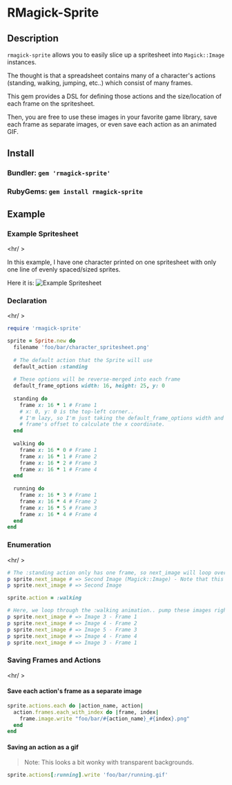 # RMagick-Sprite

## Description

`rmagick-sprite` allows you to easily slice up a spritesheet into `Magick::Image` instances. 

The thought is that a spreadsheet contains many of a character's actions (standing, walking, jumping, etc..) which 
consist of many frames.

This gem provides a DSL for defining those actions and the size/location of each frame on the spritesheet.

Then, you are free to use these images in your favorite game library, save each frame as separate images, or 
even save each action as an animated GIF.

## Install

### Bundler: `gem 'rmagick-sprite'`

### RubyGems: `gem install rmagick-sprite`

## Example

### Example Spritesheet
<hr/ >

In this example, I have one character printed on one spritesheet with only one line of 
evenly spaced/sized sprites.

Here it is: ![Example Spritesheet](http://f.cl.ly/items/1h1T292v2F3N2f1D3c1b/0.png)

### Declaration
<hr/ >

```ruby
require 'rmagick-sprite'

sprite = Sprite.new do
  filename 'foo/bar/character_spritesheet.png'
  
  # The default action that the Sprite will use
  default_action :standing
  
  # These options will be reverse-merged into each frame
  default_frame_options width: 16, height: 25, y: 0
  
  standing do
    frame x: 16 * 1 # Frame 1
    # x: 0, y: 0 is the top-left corner..
    # I'm lazy, so I'm just taking the default_frame_options width and multiplying it by the 
    # frame's offset to calculate the x coordinate.
  end
  
  walking do
    frame x: 16 * 0 # Frame 1
    frame x: 16 * 1 # Frame 2
    frame x: 16 * 2 # Frame 3
    frame x: 16 * 1 # Frame 4
  end
  
  running do
    frame x: 16 * 3 # Frame 1
    frame x: 16 * 4 # Frame 2
    frame x: 16 * 5 # Frame 3
    frame x: 16 * 4 # Frame 4
  end
end
```

### Enumeration
<hr/ >

```ruby
# The :standing action only has one frame, so next_image will loop over the same frame on each call
p sprite.next_image # => Second Image (Magick::Image) - Note that this is the same as: sprite.next_frame.image
p sprite.next_image # => Second Image

sprite.action = :walking

# Here, we loop through the :walking animation.. pump these images right into Gosu or your favorite gaming library
p sprite.next_image # => Image 3 - Frame 1
p sprite.next_image # => Image 4 - Frame 2
p sprite.next_image # => Image 5 - Frame 3
p sprite.next_image # => Image 4 - Frame 4
p sprite.next_image # => Image 3 - Frame 1
```

### Saving Frames and Actions
<hr/ >

#### Save each action's frame as a separate image

```ruby
sprite.actions.each do |action_name, action|
  action.frames.each_with_index do |frame, index|
    frame.image.write "foo/bar/#{action_name}_#{index}.png"
  end
end
```

#### Saving an action as a gif 

> Note: This looks a bit wonky with transparent backgrounds.

```ruby
sprite.actions[:running].write 'foo/bar/running.gif'
```
